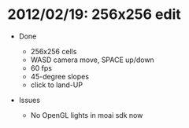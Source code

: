 2012/02/19:  256x256 edit
====
* Done

  - 256x256 cells
  - WASD camera move, SPACE up/down
  - 60 fps
  - 45-degree slopes
  - click to land-UP

* Issues 

  - No OpenGL lights in moai sdk now